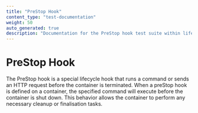 ```yaml
---
title: "PreStop Hook"
content_type: "test-documentation"
weight: 50
auto_generated: true
description: "Documentation for the PreStop hook test suite within lifecycle events."
---
```


# PreStop Hook

The PreStop hook is a special lifecycle hook that runs a command or sends an HTTP request before the container is terminated. When a preStop hook is defined on a container, the specified command will execute before the container is shut down. This behavior allows the container to perform any necessary cleanup or finalisation tasks.

<!-- prestop_basic_execution_test_starts -->
<!-- Test details, pod specs, steps, and logs for PreStop Basic Test will be auto-inserted here -->
<!-- prestop_basic_execution_test_ends -->

<!-- prestop_basic_failure_test_starts -->
<!-- Test details, pod specs, steps, and logs for PreStop Basic Failure Test will be auto-inserted here -->
<!-- prestop_basic_failure_test_ends -->

<!-- prestop_multiple_containers_test_starts -->
<!-- Test details, pod specs, steps, and logs for PreStop Multiple Container Test will be auto-inserted here -->
<!-- prestop_multiple_containers_test_ends -->
